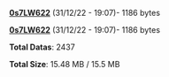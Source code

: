[**0s7LW622**](/data/0s7LW622.txt) (31/12/22 - 19:07)- 1186 bytes

[**0s7LW622**](/data/0s7LW622.txt) (31/12/22 - 19:07)- 1186 bytes

**Total Datas**: 2437

**Total Size**: 15.48 MB / 15.5 MB